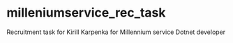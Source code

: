 # milleniumservice_rec_task
Recruitment task for Kirill Karpenka for Millennium service Dotnet developer
